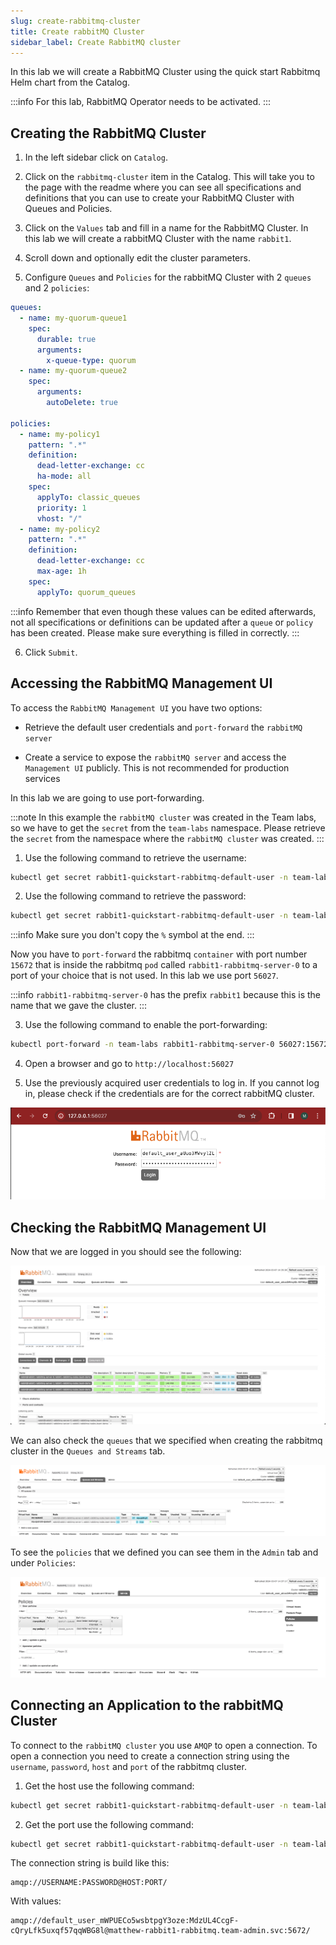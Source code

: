 ```yaml
---
slug: create-rabbitmq-cluster
title: Create rabbitMQ Cluster
sidebar_label: Create RabbitMQ cluster
---
```


In this lab we will create a RabbitMQ Cluster using the quick start Rabbitmq Helm chart from the Catalog.

:::info
For this lab, RabbitMQ Operator needs to be activated.
:::

## Creating the RabbitMQ Cluster

1. In the left sidebar click on `Catalog`.

2. Click on the `rabbitmq-cluster` item in the Catalog. This will take you to the page with the readme where you can see all specifications and definitions that you can use to create your RabbitMQ Cluster with Queues and Policies.

3. Click on the `Values` tab and fill in a name for the RabbitMQ Cluster. In this lab we will create a rabbitMQ Cluster with the name `rabbit1`.

4. Scroll down and optionally edit the cluster parameters.

5. Configure `Queues` and `Policies` for the rabbitMQ Cluster with 2 `queues` and 2 `policies`:

```yaml
queues:
  - name: my-quorum-queue1
    spec:
      durable: true
      arguments:
        x-queue-type: quorum
  - name: my-quorum-queue2
    spec:
      arguments:
        autoDelete: true

policies:
  - name: my-policy1
    pattern: ".*"
    definition:
      dead-letter-exchange: cc
      ha-mode: all
    spec:
      applyTo: classic_queues
      priority: 1
      vhost: "/"
  - name: my-policy2
    pattern: ".*"
    definition:
      dead-letter-exchange: cc
      max-age: 1h
    spec:
      applyTo: quorum_queues
```

:::info
Remember that even though these values can be edited afterwards, not all specifications or definitions can be updated after a `queue` or `policy` has been created. Please make sure everything is filled in correctly.
:::

6. Click `Submit`.

## Accessing the RabbitMQ Management UI

To access the `RabbitMQ Management UI` you have two options:

- Retrieve the default user credentials and `port-forward` the `rabbitMQ server`

- Create a service to expose the `rabbitMQ server` and access the `Management UI` publicly. This is not recommended for production services

In this lab we are going to use port-forwarding. 

:::note
In this example the `rabbitMQ cluster` was created in the Team labs, so we have to get the `secret` from the `team-labs` namespace. Please retrieve the `secret` from the namespace where the `rabbitMQ cluster` was created.
:::

1. Use the following command to retrieve the username:

```bash
kubectl get secret rabbit1-quickstart-rabbitmq-default-user -n team-labs -o jsonpath="{.data.username}" | base64 --decode
```

2. Use the following command to retrieve the password:

```bash
kubectl get secret rabbit1-quickstart-rabbitmq-default-user -n team-labs -o jsonpath="{.data.password}" | base64 --decode
```
:::info
Make sure you don't copy the `%` symbol at the end.
:::

Now you have to `port-forward` the rabbitmq `container` with port number `15672` that is inside the rabbitmq `pod` called `rabbit1-rabbitmq-server-0` to a port of your choice that is not used. In this lab we use port `56027`.

:::info
`rabbit1-rabbitmq-server-0` has the prefix `rabbit1` because this is the name that we gave the cluster.
:::

3. Use the following command to enable the port-forwarding:

```bash
kubectl port-forward -n team-labs rabbit1-rabbitmq-server-0 56027:15672
```

4. Open a browser and go to `http://localhost:56027`

5. Use the previously acquired user credentials to log in. If you cannot log in, please check if the credentials are for the correct rabbitMQ cluster.

![Logging-in to Management UI](../../img/rabbitmq-8-logging-in.png)

## Checking the RabbitMQ Management UI

Now that we are logged in you should see the following:

![ManagementUI Overview](../../img/rabbitmq-9-management-ui.png)

We can also check the `queues` that we specified when creating the rabbitmq cluster in the `Queues and Streams` tab.

![Overview Queues](../../img/rabbitmq-10-queues.png)

To see the `policies` that we defined you can see them in the `Admin` tab and under `Policies`:

![Overview Policies](../../img/rabbitmq-11-policies.png)

## Connecting an Application to the rabbitMQ Cluster

To connect to the `rabbitMQ cluster` you use `AMQP` to open a connection. To open a connection you need to create a connection string using the `username`, `password`, `host` and `port` of the rabbitmq cluster.

1. Get the host use the following command:

```bash
kubectl get secret rabbit1-quickstart-rabbitmq-default-user -n team-labs -o jsonpath="{.data.host}" | base64 --decode
```

2. Get the port use the following command:

```bash
kubectl get secret rabbit1-quickstart-rabbitmq-default-user -n team-labs -o jsonpath="{.data.port}" | base64 --decode
```

The connection string is build like this:

```
amqp://USERNAME:PASSWORD@HOST:PORT/
```

With values:

```
amqp://default_user_mWPUECo5wsbtpgY3oze:MdzUL4CcgF-cQryLfk5uxqf57qqWBG8l@matthew-rabbit1-rabbitmq.team-admin.svc:5672/
```
